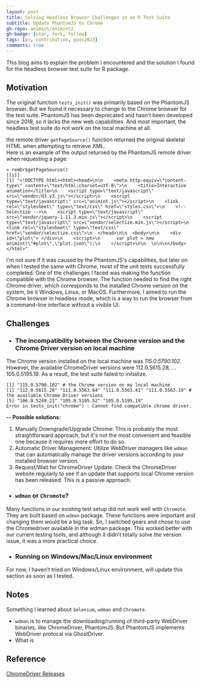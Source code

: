 ```yaml
---
layout: post
title: Solving Headless Browser Challenges in an R Test Suite
subtitle: Update PhantomJS to Chrome
gh-repo: animint/animint2
gh-badge: [star, fork, follow]
tags: [pr, contribution, gsoc2023]
comments: true
---
```


This blog aims to explain the problem I encountered and the solution I found for the headless browser test suite for R package.
## Motivation
The original function `tests_init()` was primarily based on the PhantomJS browser. But we found it necessary to change to the Chrome browser for the test suite. PhantomJS has been deprecated and hasn't been developed since 2018, so it lacks the new web capabilities. And most important, the headless test suite do not work on the local machine at all.

the remote driver `getPageSource()` function returned the original skeletal HTML when attempting to retrieve XML.  
Here is an example of the output returned by the PhantomJS remote driver when requesting a page:
```
> remDr$getPageSource()
[[1]]
[1] "<!DOCTYPE html><html><head>\n\n    <meta http-equiv=\"content-type\" content=\"text/html;charset=utf-8\">\n    <title>Interactive animation</title>\n    <script type=\"text/javascript\" src=\"vendor/d3.v3.js\"></script>\n    <script type=\"text/javascript\" src=\"animint.js\"></script>\n    <link rel=\"stylesheet\" type=\"text/css\" href=\"styles.css\">\n    <!-- Selectize -->\n    <script type=\"text/javascript\" src=\"vendor/jquery-1.11.3.min.js\"></script>\n    <script type=\"text/javascript\" src=\"vendor/selectize.min.js\"></script>\n    <link rel=\"stylesheet\" type=\"text/css\" href=\"vendor/selectize.css\">\n  </head>\n\n  <body>\n\n    <div id=\"plot\"> </div>\n    <script>\n      var plot = new animint(\"#plot\",\"plot.json\");\n    </script>\n\n  \n\n\n</body></html>"
```
I'm not sure if it was caused by the PhantomJS's capabilities, but later on when I tested the same with Chrome, most of the unit tests successfully completed.
One of the challenges I faced was making the function compatible with the Chrome browser. The function needed to find the right Chrome driver, which corresponds to the installed Chrome version on the system, be it Windows, Linux, or MacOS. Furthermore, I aimed to run the Chrome browser in headless mode, which is a way to run the browser from a command-line interface without a visible UI.

## Challenges
- ### The incompatibility between the Chrome version and the Chrome Driver version on local machine
The Chrome version installed on the local machine was _115.0.5790.102_. However, the available ChromeDriver versions were 112.0.5615.28, ... 105.0.5195.19. As a result, the test suite failed to initialize.
```
[1] "115.0.5790.102" # the Chrome version on my local machine
[1] "112.0.5615.28" "111.0.5563.64" "111.0.5563.41" "111.0.5563.19" # the available Chrome Driver versions
[5] "106.0.5249.21" "105.0.5195.52" "105.0.5195.19"
Error in tests_init("chrome") : Cannot find compatible chrome driver.
```
**-- Possible solutions**:
1.  Manually Downgrade/Upgrade Chrome:
This is probably the most straightforward approach, but it's not the most convenient and feasible one because it requires more effort to do so.
2. Automatic Driver Management:
Utilize WebDriver managers like `wdman` that can automatically manage the driver versions according to your installed browser version.
4. Request/Wait for ChromeDriver Update:
Check the ChromeDriver website regularly to see if an update that supports local Chrome version has been released. This is a passive approach.

- ### `wdman` or `Chromote`?
Many functions in our existing test setup did not work well with `Chromote`. They are built based on `wdman` package. These functions were important and changing them would be a big task. So, I switched gears and chose to use the Chromedriver available in the wdman package. This worked better with our current testing tools, and although it didn't totally solve the version issue, it was a more practical choice.

- ### Running on Windows/Mac/Linux environment
For now, I haven't tried on Windows/Linux environment, will update this section as soon as I tested.

## Notes
Something I learned about `Selenium`, `wdman` and `Chromote`.
- `wdman` is to manage the downloading/running of third-party WebDriver binaries, like ChromeDriver, PhantomJS. But PhantomJS implements WebDriver protocal via GhostDriver.
- What is 

## Reference
[ChromeDriver Releases](https://chromedriver.chromium.org/downloads)
